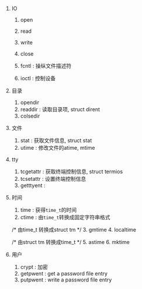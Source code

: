 1. IO
	1. open
	2. read
	3. write
	4. close

	5. fcntl : 操纵文件描述符
	6. ioctl : 控制设备

2. 目录
	1. opendir
	2. readdir : 读取目录项, struct dirent
	3. colsedir

3. 文件
	1. stat : 获取文件信息, struct stat
	2. utime : 修改文件的atime, mtime

4. tty
	1. tcgetattr : 获取终端控制信息, struct termios
	2. tcsetattr : 设置终端控制信息
	3. getttyent : 

5. 时间
	1. time : 获得`time_t`的时间
	2. ctime : 由`time_t`转换成固定字符串格式 

	/* 由time_t 转换成struct tm */
	3. gmtime
	4. localtime

	/* 由struct tm 转换成time_t */
	5. astime
	6. mktime

6. 用户
	1. crypt : 加密
	2. getpwent : get a password file entry
	3. putpwent : write a password file entry
